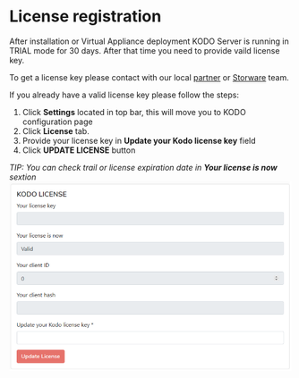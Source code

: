 # License registration

After installation or Virtual Appliance deployment KODO Server is running in TRIAL mode for 30 days. After that time you need to provide vaild license key.

To get a license key please contact with our local [partner](https://storware.eu/en/partners/) or [Storware](mailto:info@storware.eu) team.

If you already have a valid license key please follow the steps:

1. Click **Settings** located in top bar, this will move you to KODO configuration page
2. Click **License** tab.
3. Provide your license key in **Update your Kodo license key** field
4. Click **UPDATE LICENSE** button

_TIP: You can check trail or license expiration date in **Your license is now** sextion_  
![license](../../.gitbook/assets/license.png)

